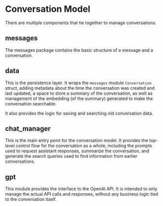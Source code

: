 # Conversation Model

There are multiple components that tie together to manage conversations.

## messages

The messages package contains the basic structure of a message and a
conversation.

## data

This is the persistence layer. It wraps the `messages` module `Conversation`
struct, adding metadata about the time the conversation was created and last
updated, a space to store a summary of the conversation, as well as management
of the embedding (of the summary) generated to make the conversation
searchable.

It also provides the logic for saving and searching old conversation data.

## chat_manager

This is the main entry point for the conversation model. It provides the
top-level control flow for the conversation as a whole, including the prompts
used to request assistant responses, summarize the conversation, and generate
the search queries used to find information from earlier conversations.

## gpt

This module provides the interface to the OpenAI API. It is intended to only
manage the actual API calls and responses, without any business logic tied to
the conversation itself.
